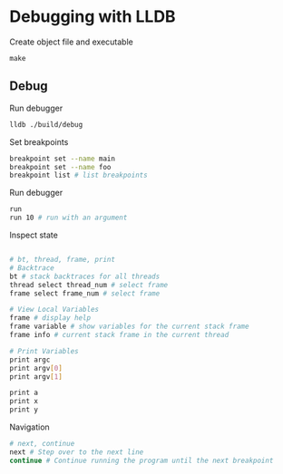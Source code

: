 # Debugging with LLDB

Create object file and executable
```
make
```


## Debug

Run debugger
```sh
lldb ./build/debug
```

Set breakpoints
```sh
breakpoint set --name main
breakpoint set --name foo
breakpoint list # list breakpoints
```

Run debugger
```sh
run
run 10 # run with an argument
```

Inspect state
```sh

# bt, thread, frame, print 
# Backtrace
bt # stack backtraces for all threads
thread select thread_num # select frame
frame select frame_num # select frame

# View Local Variables
frame # display help 
frame variable # show variables for the current stack frame
frame info # current stack frame in the current thread

# Print Variables
print argc
print argv[0]
print argv[1]

print a
print x
print y

```

Navigation
```sh
# next, continue
next # Step over to the next line
continue # Continue running the program until the next breakpoint
```

